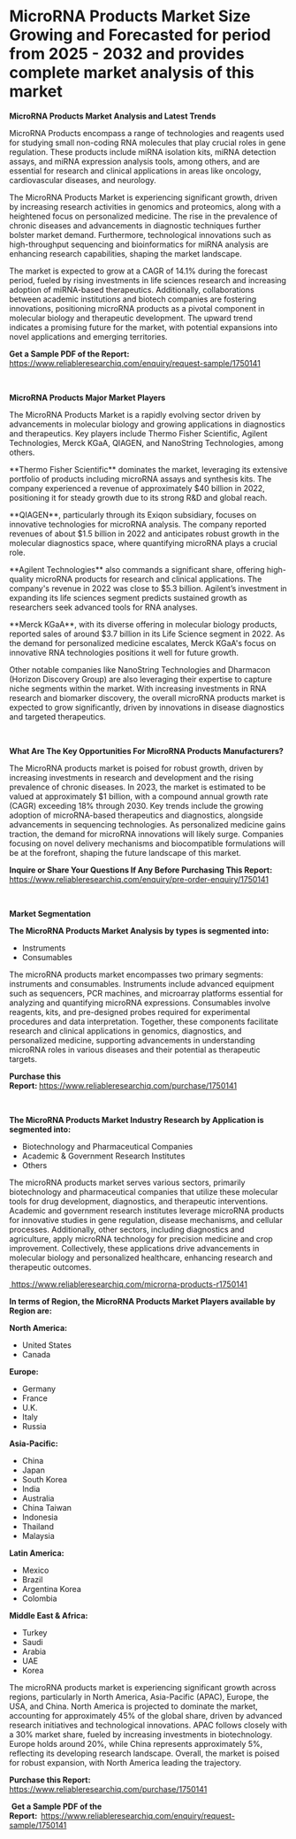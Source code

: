 <p><h1>MicroRNA Products Market Size Growing and Forecasted for period from 2025 - 2032 and provides complete market analysis of this market</h1></p><p><strong>MicroRNA Products Market Analysis and Latest Trends</strong></p>
<p><p>MicroRNA Products encompass a range of technologies and reagents used for studying small non-coding RNA molecules that play crucial roles in gene regulation. These products include miRNA isolation kits, miRNA detection assays, and miRNA expression analysis tools, among others, and are essential for research and clinical applications in areas like oncology, cardiovascular diseases, and neurology.</p><p>The MicroRNA Products Market is experiencing significant growth, driven by increasing research activities in genomics and proteomics, along with a heightened focus on personalized medicine. The rise in the prevalence of chronic diseases and advancements in diagnostic techniques further bolster market demand. Furthermore, technological innovations such as high-throughput sequencing and bioinformatics for miRNA analysis are enhancing research capabilities, shaping the market landscape.</p><p>The market is expected to grow at a CAGR of 14.1% during the forecast period, fueled by rising investments in life sciences research and increasing adoption of miRNA-based therapeutics. Additionally, collaborations between academic institutions and biotech companies are fostering innovations, positioning microRNA products as a pivotal component in molecular biology and therapeutic development. The upward trend indicates a promising future for the market, with potential expansions into novel applications and emerging territories.</p></p>
<p><strong>Get a Sample PDF of the Report:&nbsp;</strong> <a href="https://www.reliableresearchiq.com/enquiry/request-sample/1750141?utm_campaign=3220&utm_medium=2&utm_source=Github&utm_content=ia&utm_term=12042025&utm_id=microrna-products">https://www.reliableresearchiq.com/enquiry/request-sample/1750141</a></p>
<p>&nbsp;</p>
<p><strong>MicroRNA Products Major Market Players</strong></p>
<p><p>The MicroRNA Products Market is a rapidly evolving sector driven by advancements in molecular biology and growing applications in diagnostics and therapeutics. Key players include Thermo Fisher Scientific, Agilent Technologies, Merck KGaA, QIAGEN, and NanoString Technologies, among others. </p><p>**Thermo Fisher Scientific** dominates the market, leveraging its extensive portfolio of products including microRNA assays and synthesis kits. The company experienced a revenue of approximately $40 billion in 2022, positioning it for steady growth due to its strong R&D and global reach. </p><p>**QIAGEN**, particularly through its Exiqon subsidiary, focuses on innovative technologies for microRNA analysis. The company reported revenues of about $1.5 billion in 2022 and anticipates robust growth in the molecular diagnostics space, where quantifying microRNA plays a crucial role.</p><p>**Agilent Technologies** also commands a significant share, offering high-quality microRNA products for research and clinical applications. The company's revenue in 2022 was close to $5.3 billion. Agilent’s investment in expanding its life sciences segment predicts sustained growth as researchers seek advanced tools for RNA analyses.</p><p>**Merck KGaA**, with its diverse offering in molecular biology products, reported sales of around $3.7 billion in its Life Science segment in 2022. As the demand for personalized medicine escalates, Merck KGaA's focus on innovative RNA technologies positions it well for future growth.</p><p>Other notable companies like NanoString Technologies and Dharmacon (Horizon Discovery Group) are also leveraging their expertise to capture niche segments within the market. With increasing investments in RNA research and biomarker discovery, the overall microRNA products market is expected to grow significantly, driven by innovations in disease diagnostics and targeted therapeutics.</p></p>
<p>&nbsp;</p>
<p><strong>What Are The Key Opportunities For MicroRNA Products Manufacturers?</strong></p>
<p><p>The MicroRNA products market is poised for robust growth, driven by increasing investments in research and development and the rising prevalence of chronic diseases. In 2023, the market is estimated to be valued at approximately $1 billion, with a compound annual growth rate (CAGR) exceeding 18% through 2030. Key trends include the growing adoption of microRNA-based therapeutics and diagnostics, alongside advancements in sequencing technologies. As personalized medicine gains traction, the demand for microRNA innovations will likely surge. Companies focusing on novel delivery mechanisms and biocompatible formulations will be at the forefront, shaping the future landscape of this market.</p></p>
<p><strong>Inquire or Share Your Questions If Any Before Purchasing This Report:</strong> <a href="https://www.reliableresearchiq.com/enquiry/pre-order-enquiry/1750141?utm_campaign=3220&utm_medium=2&utm_source=Github&utm_content=ia&utm_term=12042025&utm_id=microrna-products">https://www.reliableresearchiq.com/enquiry/pre-order-enquiry/1750141</a></p>
<p>&nbsp;</p>
<p><strong>Market Segmentation</strong></p>
<p><strong>The MicroRNA Products Market Analysis by types is segmented into:</strong></p>
<p><ul><li>Instruments</li><li>Consumables</li></ul></p>
<p><p>The microRNA products market encompasses two primary segments: instruments and consumables. Instruments include advanced equipment such as sequencers, PCR machines, and microarray platforms essential for analyzing and quantifying microRNA expressions. Consumables involve reagents, kits, and pre-designed probes required for experimental procedures and data interpretation. Together, these components facilitate research and clinical applications in genomics, diagnostics, and personalized medicine, supporting advancements in understanding microRNA roles in various diseases and their potential as therapeutic targets.</p></p>
<p><strong>Purchase this Report:&nbsp;</strong><a href="https://www.reliableresearchiq.com/purchase/1750141?utm_campaign=3220&utm_medium=2&utm_source=Github&utm_content=ia&utm_term=12042025&utm_id=microrna-products">https://www.reliableresearchiq.com/purchase/1750141</a></p>
<p>&nbsp;</p>
<p><strong>The MicroRNA Products Market Industry Research by Application is segmented into:</strong></p>
<p><ul><li>Biotechnology and Pharmaceutical Companies</li><li>Academic & Government Research Institutes</li><li>Others</li></ul></p>
<p><p>The microRNA products market serves various sectors, primarily biotechnology and pharmaceutical companies that utilize these molecular tools for drug development, diagnostics, and therapeutic interventions. Academic and government research institutes leverage microRNA products for innovative studies in gene regulation, disease mechanisms, and cellular processes. Additionally, other sectors, including diagnostics and agriculture, apply microRNA technology for precision medicine and crop improvement. Collectively, these applications drive advancements in molecular biology and personalized healthcare, enhancing research and therapeutic outcomes.</p></p>
<p><a href="https://www.reliableresearchiq.com/microrna-products-r1750141?utm_campaign=3220&utm_medium=2&utm_source=Github&utm_content=ia&utm_term=12042025&utm_id=microrna-products">&nbsp;https://www.reliableresearchiq.com/microrna-products-r1750141</a></p>
<p><strong>In terms of Region, the MicroRNA Products Market Players available by Region are:</strong></p>
<p>
    <p> <strong> North America: </strong>
        <ul>
            <li>United States</li>
            <li>Canada</li>
        </ul>
        </p> 
    <p> <strong> Europe: </strong>
        <ul>
            <li>Germany</li>
            <li>France</li>
            <li>U.K.</li>
            <li>Italy</li>
            <li>Russia</li>
        </ul>
        </p> 
    <p> <strong> Asia-Pacific: </strong>
        <ul>
            <li>China</li>
            <li>Japan</li>
            <li>South Korea</li>
            <li>India</li>
            <li>Australia</li>
            <li>China Taiwan</li>
            <li>Indonesia</li>
            <li>Thailand</li>
            <li>Malaysia</li>
        </ul>
        </p> 
    <p> <strong> Latin America: </strong>
        <ul>
            <li>Mexico</li>
            <li>Brazil</li>
            <li>Argentina Korea</li>
            <li>Colombia</li>
        </ul>
        </p> 
    <p> <strong> Middle East & Africa: </strong>
        <ul>
            <li>Turkey</li>
            <li>Saudi</li>
            <li>Arabia</li>
            <li>UAE</li>
            <li>Korea</li>
        </ul>
    </p>
    </p>
<p><p>The microRNA products market is experiencing significant growth across regions, particularly in North America, Asia-Pacific (APAC), Europe, the USA, and China. North America is projected to dominate the market, accounting for approximately 45% of the global share, driven by advanced research initiatives and technological innovations. APAC follows closely with a 30% market share, fueled by increasing investments in biotechnology. Europe holds around 20%, while China represents approximately 5%, reflecting its developing research landscape. Overall, the market is poised for robust expansion, with North America leading the trajectory.</p></p>
<p><strong>Purchase this Report: </strong><a href="https://www.reliableresearchiq.com/purchase/1750141?utm_campaign=3220&utm_medium=2&utm_source=Github&utm_content=ia&utm_term=12042025&utm_id=microrna-products">https://www.reliableresearchiq.com/purchase/1750141</a></p>
<p>&nbsp;<strong>Get a Sample PDF of the Report:&nbsp;&nbsp;</strong><a href="https://www.reliableresearchiq.com/enquiry/request-sample/1750141?utm_campaign=3220&utm_medium=2&utm_source=Github&utm_content=ia&utm_term=12042025&utm_id=microrna-products">https://www.reliableresearchiq.com/enquiry/request-sample/1750141</a></p>
<p><strong></strong></p>
<p><p></p><p></p><p></p></p>